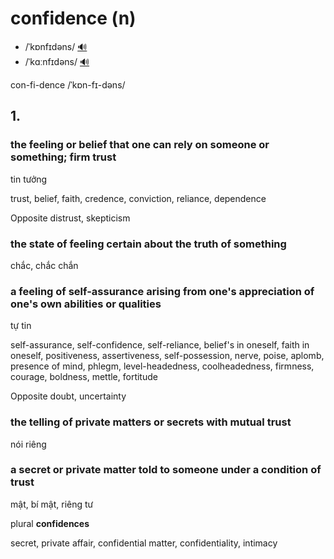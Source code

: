 # confidence (n)

- /ˈkɒnfɪdəns/ [🔊](https://www.oxfordlearnersdictionaries.com/media/english/uk_pron/x/xco/xconf/xconfidence__gb_1.mp3)
- /ˈkɑːnfɪdəns/ [🔊](https://www.oxfordlearnersdictionaries.com/media/english/us_pron/x/xco/xconf/xconfidence__us_2.mp3)

con-fi-dence /ˈkɒn-fɪ-dəns/

## 1.

### the feeling or belief that one can rely on someone or something; firm trust

tin tưởng

trust, belief, faith, credence, conviction, reliance, dependence

Opposite distrust, skepticism

### the state of feeling certain about the truth of something

chắc, chắc chắn

### a feeling of self-assurance arising from one's appreciation of one's own abilities or qualities

tự tin

self-assurance, self-confidence, self-reliance, belief's in oneself, faith in oneself, positiveness, assertiveness, self-possession, nerve, poise, aplomb, presence of mind, phlegm, level-headedness, coolheadedness, firmness, courage, boldness, mettle, fortitude

Opposite doubt, uncertainty

### the telling of private matters or secrets with mutual trust

nói riêng

### a secret or private matter told to someone under a condition of trust

mật, bí mật, riêng tư

plural **confidences**

secret, private affair, confidential matter, confidentiality, intimacy